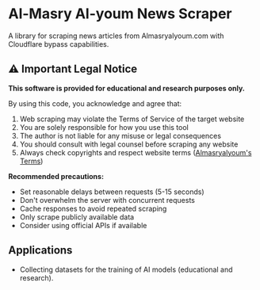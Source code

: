 # Al-Masry Al-youm News Scraper

A library for scraping news articles from Almasryalyoum.com with Cloudflare bypass capabilities.

## ⚠️ Important Legal Notice

**This software is provided for educational and research purposes only.**  

By using this code, you acknowledge and agree that:
1. Web scraping may violate the Terms of Service of the target website
2. You are solely responsible for how you use this tool
3. The author is not liable for any misuse or legal consequences
4. You should consult with legal counsel before scraping any website
5. Always check copyrights and respect website terms ([Almasryalyoum's Terms](https://www.almasryalyoum.com/html/copyright))

**Recommended precautions:**
- Set reasonable delays between requests (5-15 seconds)
- Don't overwhelm the server with concurrent requests
- Cache responses to avoid repeated scraping
- Only scrape publicly available data
- Consider using official APIs if available

## Applications
- Collecting datasets for the training of AI models (educational and research).
